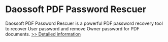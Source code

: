 # Daossoft PDF Password Rescuer
Daossoft PDF Password Rescuer is a powerful PDF password recovery tool to recover User password and remove Owner password for PDF documents.
[>> Detailed information](https://secure.shareit.com/shareit/product.html?productid=300873372&affiliateid=200057808)